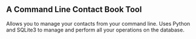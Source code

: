 ## A Command Line Contact Book Tool
Allows you to manage your contacts from your command line.
Uses Python and SQLite3 to manage and perform all your operations on the database.
                    